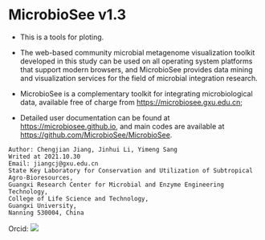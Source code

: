 # MicrobioSee v1.3
- This is a tools for ploting.



- The web-based community microbial metagenome visualization toolkit developed in this study can be used on all operating system platforms that support modern browsers, and MicrobioSee provides data mining and visualization services for the field of microbial integration research.

- MicrobioSee is a complementary toolkit for integrating microbiological data, available free of charge from https://microbiosee.gxu.edu.cn; 
- Detailed user documentation can be found at https://microbiosee.github.io, and main codes are available at https://github.com/MicrobioSee/MicrobioSee.


```
Author: Chengjian Jiang, Jinhui Li, Yimeng Sang
Writed at 2021.10.30
Email: jiangcj@gxu.edu.cn
State Key Laboratory for Conservation and Utilization of Subtropical Agro-Bioresources, 
Guangxi Research Center for Microbial and Enzyme Engineering Technology, 
College of Life Science and Technology, 
Guangxi University, 
Nanning 530004, China
```
Orcid: ![](https://orcid.org/0000-0001-5842-3178)
